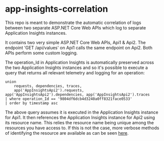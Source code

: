 # app-insights-correlation

This repo is meant to demonstrate the automatic correlation of logs between two separate ASP.NET Core Web APIs which log to separate Application Insights instances.

It contains two very simple ASP.NET Core Web APIs, Api1 & Api2. The endpoint 'GET /api/values' on Api1 calls the same endpoint on Api2. Both APIs perform some custom logging.

The operation_Id in Application Insights is automatically preserved across the two Application Insights instances and so it's possible to execute a query that returns all relevant telemetry and logging for an operation:

```
union 
    requests, dependencies, traces, 
    app('AppInsightsApi2').requests, app('AppInsightsApi2').dependencies, app('AppInsightsApi2').traces 
| where operation_Id == '9804df6dcb4d3240a0ff8321face0533' 
| order by timestamp asc
```

The above query assumes it is executed in the Application Insights instance for Api1. It then references the Application Insights instance for Api2 using its resource name. This relies the resource name being unique among the resources you have access to. If this is not the case, more verbose methods of identifying the resource are available as can be seen [here](https://azure.microsoft.com/en-gb/blog/query-across-resources/).
